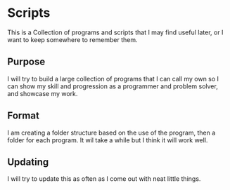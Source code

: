 # Scripts
This is a Collection of programs and scripts that I may find useful later, 
or I want to keep somewhere to remember them.
## Purpose
I will try to build a large collection of programs that I can call my own so I can show my skill and progression as a programmer and problem solver, and showcase my work.
## Format
I am creating a folder structure based on the use of the program, then a folder for each program. It wil take a while but I think it will work well.
## Updating
I will try to update this as often as I come out with neat little things.
